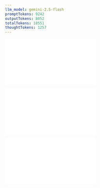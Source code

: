 ```yaml
---
llm_model: gemini-2.5-flash
promptTokens: 9242
outputTokens: 8052
totalTokens: 18551
thoughtTokens: 1257
---
```


![@](steps/Updated%20Concept.bfaf10c2.md)

![@](steps/Prompt.353db10e.md)

![@](steps/response.13d46fb1.md)